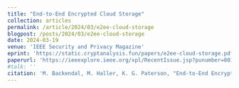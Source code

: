 ```yaml
---
title: "End-to-End Encrypted Cloud Storage"
collection: articles
permalink: /article/2024/03/e2ee-cloud-storage
blogpost: /posts/2024/03/e2ee-cloud-storage
date: 2024-03-19
venue: 'IEEE Security and Privacy Magazine'
eprint: 'https://static.cryptanalysis.fun/papers/e2ee-cloud-storage.pdf'
paperurl: 'https://ieeexplore.ieee.org/xpl/RecentIssue.jsp?punumber=8013'
#talk: ''
citation: 'M. Backendal, M. Haller, K. G. Paterson, "End-to-End Encrypted Cloud Storage" <i>to appear</i> in IEEE Security & Privacy, vol. 22, no. 2, March.-April. 2024, doi: 10.1109/MSEC.2024.3352788'
---
```

